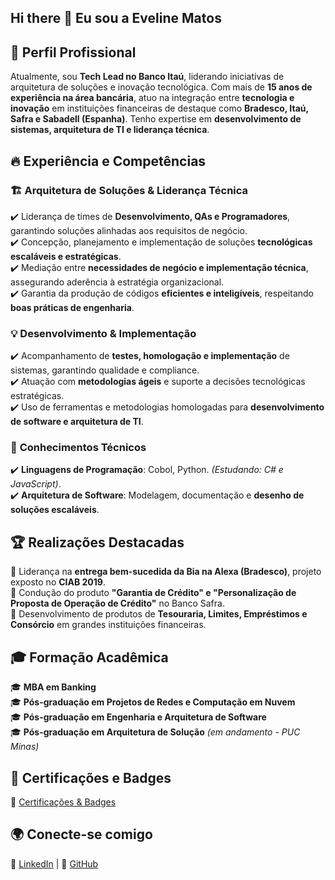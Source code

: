 ## Hi there 👋 Eu sou a Eveline Matos

## 📌 Perfil Profissional  
Atualmente, sou **Tech Lead no Banco Itaú**, liderando iniciativas de arquitetura de soluções e inovação tecnológica. Com mais de **15 anos de experiência na área bancária**, atuo na integração entre **tecnologia e inovação** em instituições financeiras de destaque como **Bradesco, Itaú, Safra e Sabadell (Espanha)**. Tenho expertise em **desenvolvimento de sistemas, arquitetura de TI e liderança técnica**.  

## 🔥 Experiência e Competências  

### 🏗️ **Arquitetura de Soluções & Liderança Técnica**  
✔️ Liderança de times de **Desenvolvimento, QAs e Programadores**, garantindo soluções alinhadas aos requisitos de negócio.  
✔️ Concepção, planejamento e implementação de soluções **tecnológicas escaláveis e estratégicas**.  
✔️ Mediação entre **necessidades de negócio e implementação técnica**, assegurando aderência à estratégia organizacional.  
✔️ Garantia da produção de códigos **eficientes e inteligíveis**, respeitando **boas práticas de engenharia**.  

### 💡 **Desenvolvimento & Implementação**  
✔️ Acompanhamento de **testes, homologação e implementação** de sistemas, garantindo qualidade e compliance.  
✔️ Atuação com **metodologias ágeis** e suporte a decisões tecnológicas estratégicas.  
✔️ Uso de ferramentas e metodologias homologadas para **desenvolvimento de software e arquitetura de TI**.  

### 🔧 **Conhecimentos Técnicos**  
✔️ **Linguagens de Programação**: Cobol, Python. *(Estudando: C# e JavaScript)*.  
✔️ **Arquitetura de Software**: Modelagem, documentação e **desenho de soluções escaláveis**.  

## 🏆 **Realizações Destacadas**  
🔹 Liderança na **entrega bem-sucedida da Bia na Alexa (Bradesco)**, projeto exposto no **CIAB 2019**.  
🔹 Condução do produto **"Garantia de Crédito" e "Personalização de Proposta de Operação de Crédito"** no Banco Safra.  
🔹 Desenvolvimento de produtos de **Tesouraria, Limites, Empréstimos e Consórcio** em grandes instituições financeiras.  

## 🎓 **Formação Acadêmica**  
🎓 **MBA em Banking**  
🎓 **Pós-graduação em Projetos de Redes e Computação em Nuvem**  
🎓 **Pós-graduação em Engenharia e Arquitetura de Software**  
🎓 **Pós-graduação em Arquitetura de Solução** *(em andamento - PUC Minas)*  

## 📜 **Certificações e Badges**  
🔗 [Certificações & Badges](https://www.youracclaim.com/users/eveline-matos-silva.cbf61eb8/badges)  

## 🌍 Conecte-se comigo  
📌 [LinkedIn](https://www.linkedin.com/in/eveline-matos-silva-a2a18526/) | 📌 [GitHub](https://github.com/EvelineMatos) 

